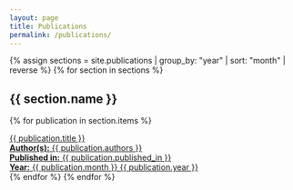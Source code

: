 ```yaml
---
layout: page
title: Publications
permalink: /publications/
---
```


{% assign sections = site.publications | group_by: "year" | sort: "month" | reverse %}
{% for section in sections %}
## {{ section.name }}  <!-- Year as a section header -->
  {% for publication in section.items %}
  <div>
  <a href="{{ publication.url }}" class="publication-card">
    <div class="publication-title">{{ publication.title }}</div>
    <div class="publication-details">
      <div><i class="fas fa-user"></i> <strong>Author(s):</strong> {{ publication.authors }}</div>
      <div><i class="fas fa-book"></i> <strong>Published in:</strong> {{ publication.published_in }}</div>
      <div><i class="fas fa-calendar-alt"></i> <strong>Year:</strong> {{ publication.month }} {{ publication.year }}</div>
    </div>
  </a>
  </div>
  {% endfor %}
{% endfor %}

